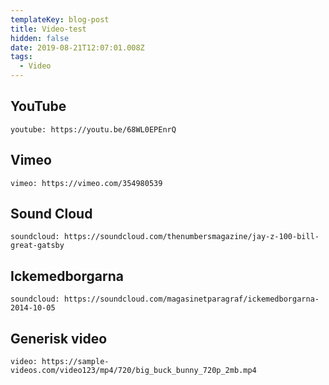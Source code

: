 ```yaml
---
templateKey: blog-post
title: Video-test
hidden: false
date: 2019-08-21T12:07:01.008Z
tags:
  - Video
---
```

## YouTube

`youtube: https://youtu.be/68WL0EPEnrQ`

## Vimeo

`vimeo: https://vimeo.com/354980539`

## Sound Cloud

`soundcloud: https://soundcloud.com/thenumbersmagazine/jay-z-100-bill-great-gatsby`

## Ickemedborgarna

`soundcloud: https://soundcloud.com/magasinetparagraf/ickemedborgarna-2014-10-05`

## Generisk video

`video: https://sample-videos.com/video123/mp4/720/big_buck_bunny_720p_2mb.mp4`
